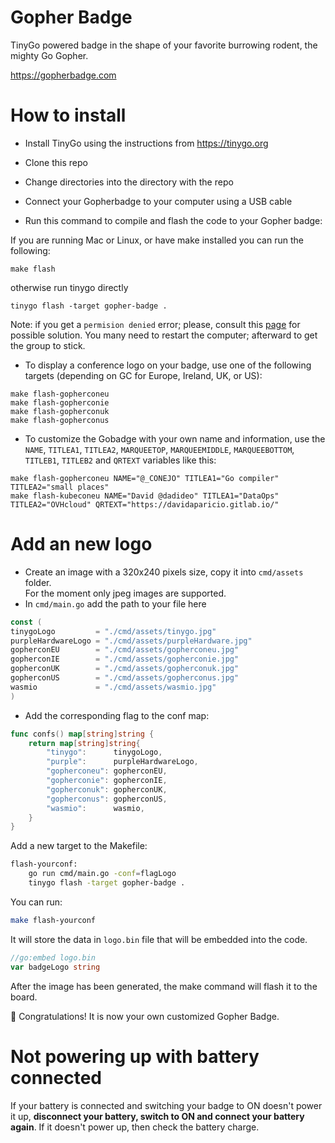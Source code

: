 # Gopher Badge

TinyGo powered badge in the shape of your favorite burrowing rodent, the mighty Go Gopher.

https://gopherbadge.com

# How to install

- Install TinyGo using the instructions from https://tinygo.org

- Clone this repo

- Change directories into the directory with the repo

- Connect your Gopherbadge to your computer using a USB cable


- Run this command to compile and flash the code to your Gopher badge:

If you are running Mac or Linux, or have make installed you can run the following:

```
make flash
```

otherwise run tinygo directly

```
tinygo flash -target gopher-badge .
```

Note: if you get a `permision denied` error; please, consult this [page](https://tinygo.org/docs/guides/tinygo-flash-errors/) for possible solution. You many need to restart the computer; afterward to get the group to stick.

- To display a conference logo on your badge, use one of the following targets (depending on GC for Europe, Ireland, UK, or US):
```
make flash-gopherconeu
make flash-gopherconie
make flash-gopherconuk
make flash-gopherconus
```

- To customize the Gobadge with your own name and information, use the `NAME`, `TITLEA1`, `TITLEA2`, `MARQUEETOP`, `MARQUEEMIDDLE`, `MARQUEEBOTTOM`, `TITLEB1`, `TITLEB2` and `QRTEXT` variables like this:

```
make flash-gopherconeu NAME="@_CONEJO" TITLEA1="Go compiler" TITLEA2="small places"
make flash-kubeconeu NAME="David @dadideo" TITLEA1="DataOps" TITLEA2="OVHcloud" QRTEXT="https://davidaparicio.gitlab.io/"
```

# Add an new logo

- Create an image with a 320x240 pixels size, copy it into `cmd/assets` folder.  
For the moment only jpeg images are supported.  
- In `cmd/main.go` add the path to your file here

```go
const (
tinygoLogo         = "./cmd/assets/tinygo.jpg"
purpleHardwareLogo = "./cmd/assets/purpleHardware.jpg"
gopherconEU        = "./cmd/assets/gopherconeu.jpg"
gopherconIE        = "./cmd/assets/gopherconie.jpg"
gopherconUK        = "./cmd/assets/gopherconuk.jpg"
gopherconUS        = "./cmd/assets/gopherconus.jpg"
wasmio             = "./cmd/assets/wasmio.jpg"
)
```

- Add the corresponding flag to the conf map:

```go
func confs() map[string]string {
    return map[string]string{
        "tinygo":      tinygoLogo,
        "purple":      purpleHardwareLogo,
        "gopherconeu": gopherconEU,
        "gopherconie": gopherconIE,
        "gopherconuk": gopherconUK,
        "gopherconus": gopherconUS,
        "wasmio":      wasmio,
    }
}
```

Add a new target to the Makefile:

```bash
flash-yourconf:
	go run cmd/main.go -conf=flagLogo
	tinygo flash -target gopher-badge .
```

You can run:

```bash
make flash-yourconf
```

It will store the data in `logo.bin` file that will be embedded into the code.

```go
//go:embed logo.bin
var badgeLogo string
```

After the image has been generated, the make command will flash it to the board.


👏 Congratulations! It is now your own customized Gopher Badge.



# Not powering up with battery connected
If your battery is connected and switching your badge to ON doesn't power it up, **disconnect your battery, switch to ON and connect your battery again**. If it doesn't power up, then check the battery charge.